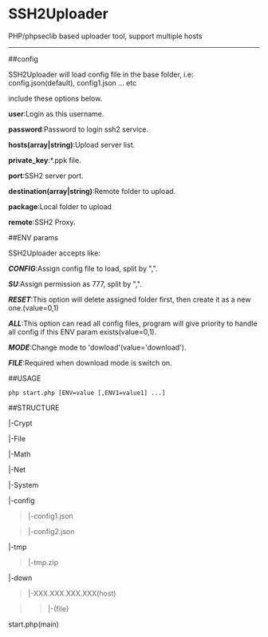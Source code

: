 SSH2Uploader
============

PHP/phpseclib based uploader tool, support multiple hosts

---

##config

SSH2Uploader will load config file in the base folder, i.e: config.json(default), config1.json ... etc

include these options below.

**user**:Login as this username.

**password**:Password to login ssh2 service.

**hosts(array|string)**:Upload server list.

**private_key**:*.ppk file.

**port**:SSH2 server port.

**destination(array|string)**:Remote folder to upload.

**package**:Local folder to upload

**remote**:SSH2 Proxy.

##ENV params

SSH2Uploader accepts like:

***CONFIG***:Assign config file to load, split by ",".

***SU***:Assign permission as 777, split by ",".

***RESET***:This option will delete assigned folder first, then create it as a new one.(value=0,1)

***ALL***:This option can read all config files, program will give priority to handle all config if this ENV param exists(value=0,1).

***MODE***:Change mode to 'dowload'(value='download').

***FILE***:Required when download mode is switch on.

##USAGE

	php start.php [ENV=value [,ENV1=value1] ...]

##STRUCTURE

|-Crypt

|-File

|-Math

|-Net

|-System

|-config

>|-config1.json

>|-config2.json

|-tmp

>|-tmp.zip

|-down

>|-XXX.XXX.XXX.XXX(host)

>>|-(file)

start.php(main)
